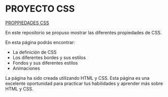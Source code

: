 # PROYECTO CSS

[PROPPIEDADES CSS](https://proyecto2-css-nelsonortiz.netlify.app/)

En este repositorio se propuso mostrar las diferentes propiedades de CSS.

En esta página podrás encontrar:

-   La definición de CSS
-   Los diferentes bordes y sus estilos
-   Fondos y sus diferentes estilos
-   Animaciones

La página ha sido creada utilizando HTML y CSS. Esta página es una excelente oportunidad para practicar tus habilidades y aprender más sobre HTML y CSS.
